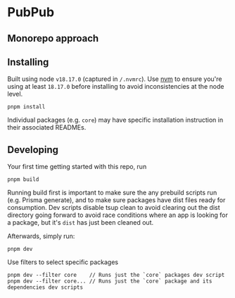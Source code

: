 # PubPub

## Monorepo approach

## Installing
Built using node `v18.17.0` (captured in `/.nvmrc`). Use [nvm](https://github.com/nvm-sh/nvm) to ensure you're using at least `18.17.0` before installing to avoid inconsistencies at the node level. 

```
pnpm install
```

Individual packages (e.g. `core`) may have specific installation instruction in their associated READMEs.

## Developing

Your first time getting started with this repo, run

```
pnpm build
```

Running build first is important to make sure the any prebuild scripts run (e.g. Prisma generate), and to make sure packages have dist files ready for consumption. Dev scripts disable tsup clean to avoid clearing out the dist directory going forward to avoid race conditions where an app is looking for a package, but it's `dist` has just been cleaned out.

Afterwards, simply run:

```
pnpm dev
```

Use filters to select specific packages

```
pnpm dev --filter core    // Runs just the `core` packages dev script
pnpm dev --filter core... // Runs just the `core` package and its dependencies dev scripts
```
